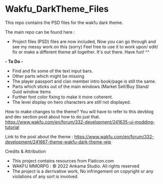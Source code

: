 # Wakfu_DarkTheme_Files

This repo contains the PSD files for the wakfu dark theme.

The main repo can be found here :


- Project files (PSD) files are now included, Now you can go through and see my messy work on this (sorry)
Feel free to use it to work upon/ edit/ fix or make a different theme all together. It's out there. 
Have fun! ^^

**- To Do -**
- Find and fix some of the text input bars.
- Other parts which might be missing
- The player passport and clan member intro book/page is still the same.
- Parts which sticks out of the main windows (Market Sell/Buy Stand/ Guid window items
- Further font color fixing to make it more coherent. 
- The level display on hero characters are still not displayed.


How to make changes to the theme? You will have to refer to this devblog and dev section post about how to do just that.
 https://www.wakfu.com/en/forum/332-development/241635-ui-modding-tutorial
 
Link to the post about the theme : https://www.wakfu.com/en/forum/332-development/241667-theme-wakfu-dark-theme-wip



Credits & Attribution 
- This project contains resources from Flaticon.com
- WAKFU MMORPG : © 2022 Ankama Studio. All rights reserved
- The project is a derrivative work, No infringement on copyright or any violations of any sort is involved.

